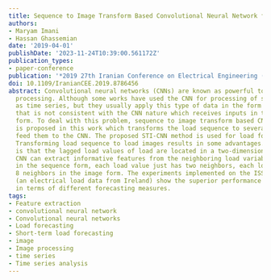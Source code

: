 ```yaml
---
title: Sequence to Image Transform Based Convolutional Neural Network for Load Forecasting
authors:
- Maryam Imani
- Hassan Ghassemian
date: '2019-04-01'
publishDate: '2023-11-24T10:39:00.561172Z'
publication_types:
- paper-conference
publication: '*2019 27th Iranian Conference on Electrical Engineering (ICEE)*'
doi: 10.1109/IranianCEE.2019.8786456
abstract: Convolutional neural networks (CNNs) are known as powerful tools for image
  processing. Although some works have used the CNN for processing of sequences such
  as time series, but they usually apply this type of data in the form of sequence
  that is not consistent with the CNN nature which receives inputs in the image (matrix)
  form. To deal with this problem, sequence to image transform based CNN (STI-CNN)
  is proposed in this work which transforms the load sequence to several images and
  feed them to the CNN. The proposed STI-CNN method is used for load forecasting.
  Transforming load sequence to load images results in some advantages. The main profit
  is that the lagged load values of load are located in a two-dimensional grid and
  CNN can extract informative features from the neighboring load variables. While
  in the sequence form, each load value just has two neighbors, each load value has
  8 neighbors in the image form. The experiments implemented on the ISSDA dataset
  (an electrical load data from Ireland) show the superior performance of STI-CNN
  in terms of different forecasting measures.
tags:
- Feature extraction
- convolutional neural network
- Convolutional neural networks
- Load forecasting
- Short-term load forecasting
- image
- Image processing
- time series
- Time series analysis
---
```

